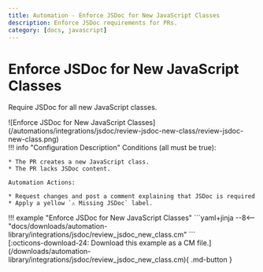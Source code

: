```yaml
---
title: Automation - Enforce JSDoc for New JavaScript Classes
description: Enforce JSDoc requirements for PRs.
category: [docs, javascript]
---
```

# Enforce JSDoc for New JavaScript Classes

Require JSDoc for all new JavaScript classes.


<div class="automationImage" markdown="1">
![Enforce JSDoc for New JavaScript Classes](/automations/integrations/jsdoc/review-jsdoc-new-class/review-jsdoc-new-class.png)
</div>
<div class="automationDescription" markdown="1">
!!! info "Configuration Description"
    Conditions (all must be true):

    * The PR creates a new JavaScript class.
    * The PR lacks JSDoc content.

    Automation Actions:

    * Request changes and post a comment explaining that JSDoc is required
    * Apply a yellow `⚠️ Missing JSDoc` label.


</div>
<div class="automationExample" markdown="1">
!!! example "Enforce JSDoc for New JavaScript Classes"
    ```yaml+jinja
    --8<-- "docs/downloads/automation-library/integrations/jsdoc/review_jsdoc_new_class.cm"
    ```
    <div class="result" markdown>
      <span>
      [:octicons-download-24: Download this example as a CM file.](/downloads/automation-library/integrations/jsdoc/review_jsdoc_new_class.cm){ .md-button }
      </span>
    </div>
</div>
